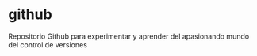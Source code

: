 # github
Repositorio Github para experimentar y aprender del apasionando mundo del control de versiones
